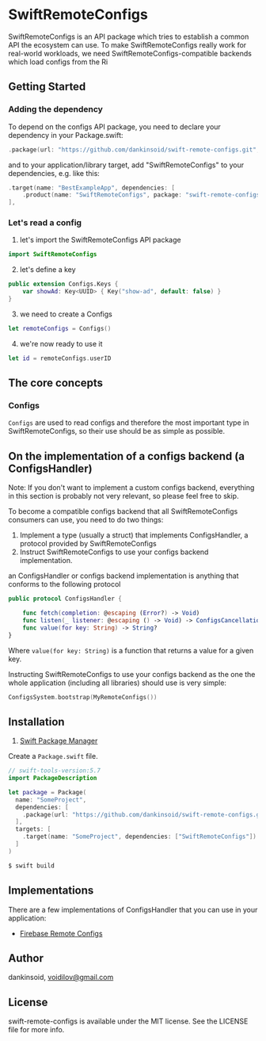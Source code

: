 # SwiftRemoteConfigs
SwiftRemoteConfigs is an API package which tries to establish a common API the ecosystem can use.
To make SwiftRemoteConfigs really work for real-world workloads, we need SwiftRemoteConfigs-compatible backends which load configs from the Ri

## Getting Started

### Adding the dependency
To depend on the configs API package, you need to declare your dependency in your Package.swift:
```swift
.package(url: "https://github.com/dankinsoid/swift-remote-configs.git", from: "1.0.0"),
```
and to your application/library target, add "SwiftRemoteConfigs" to your dependencies, e.g. like this:
```swift
.target(name: "BestExampleApp", dependencies: [
    .product(name: "SwiftRemoteConfigs", package: "swift-remote-configs")
],
```

### Let's read a config
1. let's import the SwiftRemoteConfigs API package
```swift
import SwiftRemoteConfigs
```

2. let's define a key
```swift
public extension Configs.Keys {
    var showAd: Key<UUID> { Key("show-ad", default: false) }
}
```

3. we need to create a Configs
```swift
let remoteConfigs = Configs()
```

4. we're now ready to use it
```swift
let id = remoteConfigs.userID
```

## The core concepts

### Configs
`Configs` are used to read configs and therefore the most important type in SwiftRemoteConfigs, so their use should be as simple as possible.

## On the implementation of a configs backend (a ConfigsHandler)
Note: If you don't want to implement a custom configs backend, everything in this section is probably not very relevant, so please feel free to skip.

To become a compatible configs backend that all SwiftRemoteConfigs consumers can use, you need to do two things: 
1. Implement a type (usually a struct) that implements ConfigsHandler, a protocol provided by SwiftRemoteConfigs
2. Instruct SwiftRemoteConfigs to use your configs backend implementation.

an ConfigsHandler or configs backend implementation is anything that conforms to the following protocol
```swift
public protocol ConfigsHandler {

    func fetch(completion: @escaping (Error?) -> Void)
    func listen(_ listener: @escaping () -> Void) -> ConfigsCancellation?
    func value(for key: String) -> String?
}
```
Where `value(for key: String)` is a function that returns a value for a given key.

Instructing SwiftRemoteConfigs to use your configs backend as the one the whole application (including all libraries) should use is very simple:

```swift
ConfigsSystem.bootstrap(MyRemoteConfigs())
```

## Installation

1. [Swift Package Manager](https://github.com/apple/swift-package-manager)

Create a `Package.swift` file.
```swift
// swift-tools-version:5.7
import PackageDescription

let package = Package(
  name: "SomeProject",
  dependencies: [
    .package(url: "https://github.com/dankinsoid/swift-remote-configs.git", from: "1.0.1")
  ],
  targets: [
    .target(name: "SomeProject", dependencies: ["SwiftRemoteConfigs"])
  ]
)
```
```ruby
$ swift build
```

## Implementations
There are a few implementations of ConfigsHandler that you can use in your application:

- [Firebase Remote Configs](https://github.com/dankinsoid/swift-firebase-tools)

## Author

dankinsoid, voidilov@gmail.com

## License

swift-remote-configs is available under the MIT license. See the LICENSE file for more info.
